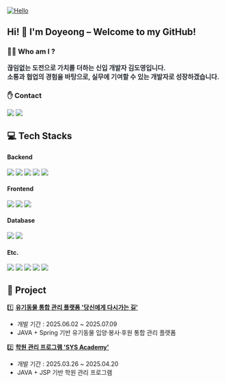 <a href="https://myhits.vercel.app"><img src="https://myhits.vercel.app/api/hit/https%3A%2F%2Fgithub.com%2Fddozero?color=gray&label=Hello&size=small" alt="Hello" /></a>
## Hi! 👋 I'm Doyeong – Welcome to my GitHub!
### 🙋‍♀️ Who am I ?
<div style="font-weight: 700; font-size: 15px; text-align: left; color: #282d33;">
    끊임없는 도전으로 가치를 더하는 신입 개발자 <b>김도영</b>입니다.<br>
    소통과 협업의 경험을 바탕으로, 실무에 기여할 수 있는 개발자로 성장하겠습니다.
</div>

### ✋ Contact
<a href=mailto:kdoyeong01@gamil.com><img src="https://img.shields.io/badge/Gmail-EA4335?style=flat-square&logo=Gmail&logoColor=white&link=mailto:kdoyeong01@gamil.com"></a>
<a href=https://github.com/ddozero><img src="https://img.shields.io/badge/Github-181717?style=flat-square&logo=Github&logoColor=white"></a>
<br>

## 💻 Tech Stacks
#### Backend
<div>
<img src="https://img.shields.io/badge/Java-007396?style=flat-square&logo=Java&logoColor=white">
<img src="https://img.shields.io/badge/JSP-E97132?style=flat-square&logoColor=white">
<img src="https://img.shields.io/badge/Servlet-B66A0E?style=flat-square&logoColor=white">
<img src="https://img.shields.io/badge/Spring-6DB33F?style=flat-square&logo=Spring&logoColor=white">
<img src="https://img.shields.io/badge/SpringBoot-6DB33F?style=flat-square&logo=springboot&logoColor=white">

</div>

#### Frontend
<div>
<img src="https://img.shields.io/badge/Javascript-F7DF1E?style=flat-square&logo=Javascript&logoColor=white">
<img src="https://img.shields.io/badge/html5-E34F26?style=flat-square&logo=html5&logoColor=white">
<img src="https://img.shields.io/badge/css-663399?style=flat-square&logo=html5&logoColor=white">
</div>

#### Database
<div>
<img src="https://img.shields.io/badge/MySQL-4479A1?style=flat-square&logo=MySQL&logoColor=white">
<img src="https://img.shields.io/badge/Oracle-F80000?style=flat-square&logo=Oracle&logoColor=white">
</div>

#### Etc.
<div>
<img src="https://img.shields.io/badge/Github-181717?style=flat-square&logo=Github&logoColor=white">
<img src="https://img.shields.io/badge/Notion-000000?style=flat-square&logo=Notion&logoColor=white">
<img src="https://img.shields.io/badge/Figma-F24E1E?style=flat-square&logo=Figma&logoColor=white">
<img src="https://img.shields.io/badge/sourcetree-0052CC?style=flat-square&logo=sourcetree&logoColor=white">
<img src="https://img.shields.io/badge/postman-FF6C37?style=flat-square&logo=postman&logoColor=white">
</div>

## 📌 Project
1️⃣ <a href ="https://github.com/ddozero/Animal-Care-Platform"> **유기동물 통합 관리 플랫폼 '당신에게 다시가는 길'** </a><br> 
- 개발 기간 : 2025.06.02 ~ 2025.07.09
- JAVA + Spring 기반 유기동물 입양·봉사·후원 통합 관리 플랫폼

2️⃣ <a href ="https://github.com/ddozero/Academic-Management-Program"> **학원 관리 프로그램 'SYS Academy'** </a><br> 
- 개발 기간 : 2025.03.26 ~ 2025.04.20
- JAVA + JSP 기반 학원 관리 프로그램
